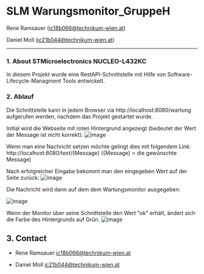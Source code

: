 # SLM Warungsmonitor_GruppeH

Rene Ramsauer (ic18b066@technikum-wien.at)

Daniel Moll (ic21b044@technikum-wien.at)

---

### 1. About STMicroelectronics NUCLEO-L432KC

In diesem Projekt wurde eine RestAPI-Schnittstelle mit Hilfe von Software-Lifecycle-Managment Tools entwickelt.

### 2. Ablauf

Die Schnittstelle kann in jedem Browser via http://localhost:8080/wartung aufgerufen werden, nachdem das Projekt gestartet wurde.

Initial wird die Webseite mit roten Hintergrund angezeigt (bedeutet der Wert der Message ist nicht korrekt):
![image](https://user-images.githubusercontent.com/115585009/205461376-addb7384-f0a2-41c5-bba8-dd5fff9a746a.png)

Wenn man eine Nachricht setzen möchte gelingt dies mit folgendem Link: http://localhost:8080/text/{Message} ({Message} = die gewünschte Message)

Nach erfolgreicher Eingabe bekommt man den eingegeben Wert auf der Seite zurück:
![image](https://user-images.githubusercontent.com/115585009/205461481-5a657262-a4ca-4c68-a08b-ed54a72f791d.png)

Die Nachricht wird dann auf dem dem Wartungsmonitor ausgegeben:

![image](https://user-images.githubusercontent.com/115585009/205461523-cc2642d7-dad8-4cbd-989a-8331a1080165.png)

Wenn der Monitor über seine Schnittstelle den Wert "ok" erhält, ändert sich die Farbe des Hintergrunds auf Grün.
![image](https://user-images.githubusercontent.com/115585009/205461575-e4ac85cb-646d-4da3-883f-2d60ab8cd3fb.png)



<!-- CONTACT -->
## 3. Contact

* Rene Ramsauer [ic18b066@technikum-wien.at](mailto:ic18b066@technikum-wien.at)

* Daniel Moll [ic21b044@technikum-wien.at](mailto:ic21b0446@technikum-wien.at)
